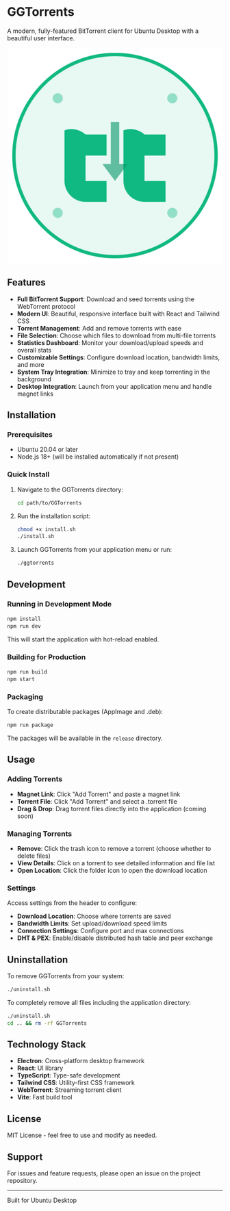 # GGTorrents

A modern, fully-featured BitTorrent client for Ubuntu Desktop with a beautiful user interface.

![GGTorrents](assets/icon.svg)

## Features

- **Full BitTorrent Support**: Download and seed torrents using the WebTorrent protocol
- **Modern UI**: Beautiful, responsive interface built with React and Tailwind CSS
- **Torrent Management**: Add and remove torrents with ease
- **File Selection**: Choose which files to download from multi-file torrents
- **Statistics Dashboard**: Monitor your download/upload speeds and overall stats
- **Customizable Settings**: Configure download location, bandwidth limits, and more
- **System Tray Integration**: Minimize to tray and keep torrenting in the background
- **Desktop Integration**: Launch from your application menu and handle magnet links

## Installation

### Prerequisites

- Ubuntu 20.04 or later
- Node.js 18+ (will be installed automatically if not present)

### Quick Install

1. Navigate to the GGTorrents directory:
   ```bash
   cd path/to/GGTorrents
   ```

2. Run the installation script:
   ```bash
   chmod +x install.sh
   ./install.sh
   ```

3. Launch GGTorrents from your application menu or run:
   ```bash
   ./ggtorrents
   ```

## Development

### Running in Development Mode

```bash
npm install
npm run dev
```

This will start the application with hot-reload enabled.

### Building for Production

```bash
npm run build
npm start
```

### Packaging

To create distributable packages (AppImage and .deb):

```bash
npm run package
```

The packages will be available in the `release` directory.

## Usage

### Adding Torrents

- **Magnet Link**: Click "Add Torrent" and paste a magnet link
- **Torrent File**: Click "Add Torrent" and select a .torrent file
- **Drag & Drop**: Drag torrent files directly into the application (coming soon)

### Managing Torrents

- **Remove**: Click the trash icon to remove a torrent (choose whether to delete files)
- **View Details**: Click on a torrent to see detailed information and file list
- **Open Location**: Click the folder icon to open the download location

### Settings

Access settings from the header to configure:

- **Download Location**: Choose where torrents are saved
- **Bandwidth Limits**: Set upload/download speed limits
- **Connection Settings**: Configure port and max connections
- **DHT & PEX**: Enable/disable distributed hash table and peer exchange

## Uninstallation

To remove GGTorrents from your system:

```bash
./uninstall.sh
```

To completely remove all files including the application directory:

```bash
./uninstall.sh
cd .. && rm -rf GGTorrents
```

## Technology Stack

- **Electron**: Cross-platform desktop framework
- **React**: UI library
- **TypeScript**: Type-safe development
- **Tailwind CSS**: Utility-first CSS framework
- **WebTorrent**: Streaming torrent client
- **Vite**: Fast build tool

## License

MIT License - feel free to use and modify as needed.

## Support

For issues and feature requests, please open an issue on the project repository.

---

Built for Ubuntu Desktop
